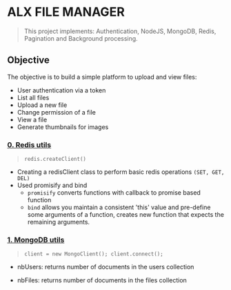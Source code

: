 # ALX FILE MANAGER

> This project implements: Authentication, NodeJS, MongoDB, Redis, Pagination and Background processing.

## Objective

The objective is to build a simple platform to upload and view files:

- User authentication via a token
- List all files
- Upload a new file
- Change permission of a file
- View a file
- Generate thumbnails for images

### [0. Redis utils](./utils/redis.js "redis.js")

> `redis.createClient()` 
- Creating a redisClient class to perform basic redis operations `(SET, GET, DEL)`
- Used promisify and bind
    - `promisify` converts functions with callback to promise based function
    - `bind` allows you maintain a consistent 'this' value and pre-define some arguments of a function, creates new function that expects the remaining arguments.

### [1. MongoDB utils](./utils/db.js "db.js")

> `client = new MongoClient(); client.connect();`

- nbUsers: returns number of documents in the users collection

- nbFiles: returns number of documents in the files collection

